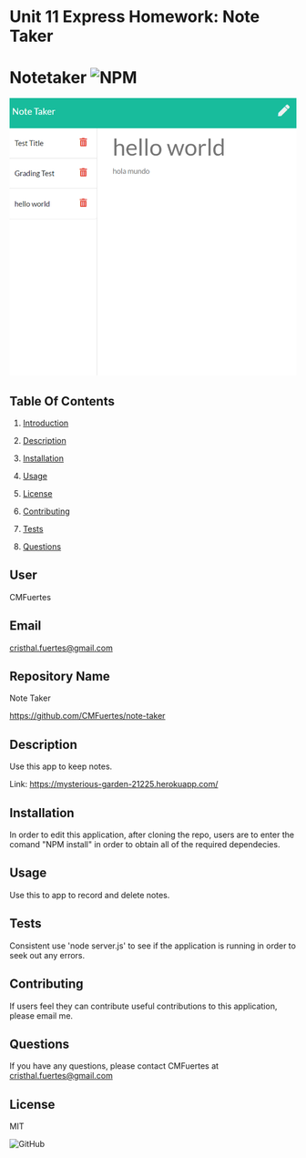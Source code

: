 # Unit 11 Express Homework: Note Taker

# Notetaker ![NPM](https://img.shields.io/npm/l/sta)

![Screenshot](https://github.com/CMFuertes/note-taker/blob/master/Notetaker.png?raw=true)

## Table Of Contents 

1) [Introduction](#user) 

2) [Description](#description)

3) [Installation](#installation)

4) [Usage](#usage)

5) [License](#license)

6) [Contributing](#contributing)

7) [Tests](#tests)

7) [Questions](#questions)
## User

CMFuertes

## Email

cristhal.fuertes@gmail.com

## Repository Name

Note Taker 

https://github.com/CMFuertes/note-taker

## Description

Use this app to keep notes. 

Link: https://mysterious-garden-21225.herokuapp.com/
## Installation

In order to edit this application, after cloning the repo, users are to enter the comand "NPM install" in order to obtain all of the required dependecies.

## Usage

Use this to app to record and delete notes. 

## Tests

Consistent use 'node server.js' to see if the application is running in order to seek out any errors. 

## Contributing

If users feel they can contribute useful contributions to this application, please email me. 

## Questions

If you have any questions, please contact CMFuertes at cristhal.fuertes@gmail.com
## License

MIT

![GitHub](https://img.shields.io/github/license/CMFuertes/note-taker)